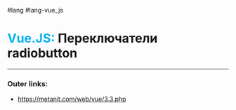 #lang #lang-vue_js
# <font color="#00b0f0">Vue.JS:</font> Переключатели radiobutton
---
### Outer links:
- https://metanit.com/web/vue/3.3.php